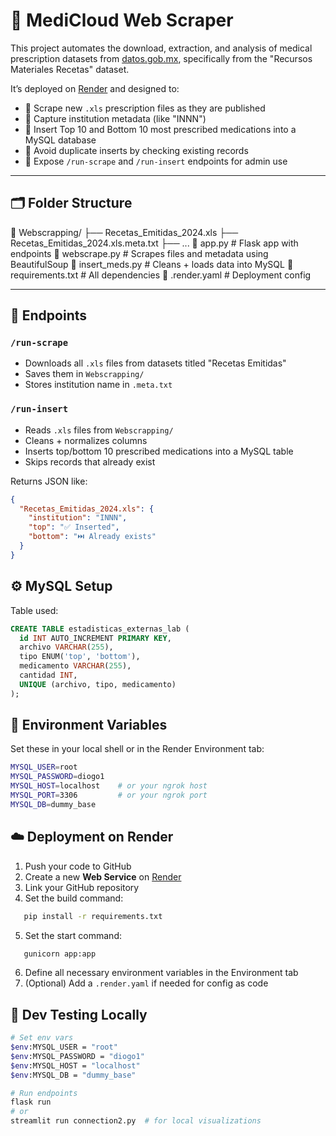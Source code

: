 # 🧠 MediCloud Web Scraper

This project automates the download, extraction, and analysis of medical prescription datasets from [datos.gob.mx](https://datos.gob.mx/), specifically from the "Recursos Materiales Recetas" dataset.

It’s deployed on [Render](https://render.com) and designed to:
- 🔽 Scrape new `.xls` prescription files as they are published
- 🏥 Capture institution metadata (like "INNN")
- 💊 Insert Top 10 and Bottom 10 most prescribed medications into a MySQL database
- 🧾 Avoid duplicate inserts by checking existing records
- 🧩 Expose `/run-scrape` and `/run-insert` endpoints for admin use

---

## 🗂 Folder Structure
📁 Webscrapping/
├── Recetas_Emitidas_2024.xls
├── Recetas_Emitidas_2024.xls.meta.txt
├── ...
📄 app.py # Flask app with endpoints
📄 webscrape.py # Scrapes files and metadata using BeautifulSoup
📄 insert_meds.py # Cleans + loads data into MySQL
📄 requirements.txt # All dependencies
📄 .render.yaml # Deployment config

---

## 🚀 Endpoints

### `/run-scrape`
- Downloads all `.xls` files from datasets titled "Recetas Emitidas"
- Saves them in `Webscrapping/`
- Stores institution name in `.meta.txt`

### `/run-insert`
- Reads `.xls` files from `Webscrapping/`
- Cleans + normalizes columns
- Inserts top/bottom 10 prescribed medications into a MySQL table
- Skips records that already exist

Returns JSON like:
```json
{
  "Recetas_Emitidas_2024.xls": {
    "institution": "INNN",
    "top": "✅ Inserted",
    "bottom": "⏭️ Already exists"
  }
}
```

## ⚙️ MySQL Setup

Table used:

```sql
CREATE TABLE estadisticas_externas_lab (
  id INT AUTO_INCREMENT PRIMARY KEY,
  archivo VARCHAR(255),
  tipo ENUM('top', 'bottom'),
  medicamento VARCHAR(255),
  cantidad INT,
  UNIQUE (archivo, tipo, medicamento)
);
```

## 🔐 Environment Variables

Set these in your local shell or in the Render Environment tab:

```bash
MYSQL_USER=root
MYSQL_PASSWORD=diogo1
MYSQL_HOST=localhost    # or your ngrok host
MYSQL_PORT=3306         # or your ngrok port
MYSQL_DB=dummy_base
```

## ☁️ Deployment on Render

1. Push your code to GitHub
2. Create a new **Web Service** on [Render](https://render.com)
3. Link your GitHub repository
4. Set the build command:

```bash
   pip install -r requirements.txt
```
5. Set the start command:

```bash
   gunicorn app:app
```
6. Define all necessary environment variables in the Environment tab
7. (Optional) Add a `.render.yaml` if needed for config as code

## 🧪 Dev Testing Locally
```bash
# Set env vars
$env:MYSQL_USER = "root"
$env:MYSQL_PASSWORD = "diogo1"
$env:MYSQL_HOST = "localhost"
$env:MYSQL_DB = "dummy_base"

# Run endpoints
flask run
# or
streamlit run connection2.py  # for local visualizations
```
